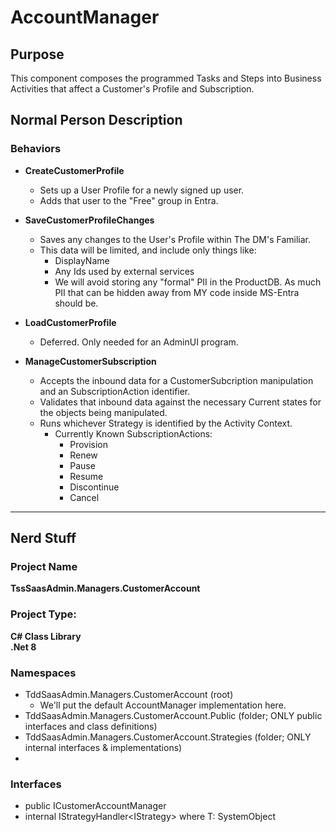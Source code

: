 # AccountManager

## Purpose
This component composes the programmed Tasks and Steps into Business Activities that affect a Customer's Profile and Subscription.

## Normal Person Description

### Behaviors
* **CreateCustomerProfile**
  * Sets up a User Profile for a newly signed up user.
  * Adds that user to the "Free" group in Entra.
* **SaveCustomerProfileChanges**
  * Saves any changes to the User's Profile within The DM's Familiar.
  * This data will be limited, and include only things like:
    * DisplayName
    * Any Ids used by external services
    * We will avoid storing any "formal" PII in the ProductDB.  As much PII that can be hidden away from MY code inside MS-Entra should be.
* **LoadCustomerProfile**
  * Deferred.  Only needed for an AdminUI program.

* **ManageCustomerSubscription**
  * Accepts the inbound data for a CustomerSubcription manipulation and an SubscriptionAction identifier.
  * Validates that inbound data against the necessary Current states for the objects being manipulated.
  * Runs whichever Strategy is identified by the Activity Context.
    * Currently Known SubscriptionActions:
      * Provision
      * Renew
      * Pause
      * Resume
      * Discontinue
      * Cancel

---
## Nerd Stuff
### Project Name
**TssSaasAdmin.Managers.CustomerAccount**

### Project Type:  
**C# Class Library**  
**.Net 8**

### Namespaces
 * TddSaasAdmin.Managers.CustomerAccount (root)
   * We'll put the default AccountManager implementation here.
 * TddSaasAdmin.Managers.CustomerAccount.Public (folder; ONLY public interfaces and class definitions)
 * TddSaasAdmin.Managers.CustomerAccount.Strategies (folder; ONLY internal interfaces & implementations)
 * 

### Interfaces
 * public ICustomerAccountManager
 * internal IStrategyHandler<IStrategy<T>> where T: SystemObject
